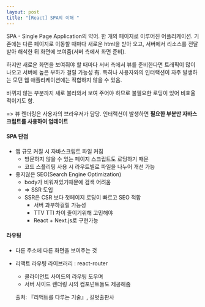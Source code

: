 ```yaml
---
layout: post
title: "[React] SPA의 이해 "
---
```


SPA - Single Page Application의 약어. 한 개의 페이지로 이루어진 어플리케이션. 기존에는 다른 페이지로 이동할 때마다 새로운 html을 받아 오고, 서버에서 리소스를 전달받아 해석한 뒤 화면에 보여줌(서버 측에서 화면 준비).

하지만 새로운 화면을 보여줘야 할 때마다 서버 측에서 뷰를 준비한다면 트래픽이 많이 나오고 서버에 높은 부하가 걸릴 가능성 有. 특히나 사용자와의 인터랙션이 자주 발생하는 모던 웹 애플리케이션에는 적합하지 않을 수 있음.

바뀌지 않는 부분까지 새로 불러와서 보여 주어야 하므로 불필요한 로딩이 있어 비효율적이기도 함.

=> 뷰 렌더링은 사용자의 브라우저가 담당. 인터랙션이 발생하면 **필요한 부분만 자바스크립트를 사용하여 업데이트**

#### SPA 단점

- 앱 규모 커질 시 자바스크립트 파일 커짐
  - 방문하지 않을 수 있는 페이지 스크립트도 로딩하기 때문
  - 코드 스플리팅 사용 시 라우트별로 파일을 나누어 개선 가능
- 좋지않은 SEO(Search Engine Optimization)
  - body가 비워져있기때문에 검색 어려움 
  - => SSR 도입
  - SSR은 CSR 보다 첫페이지 로딩이 빠르고 SEO 적합
    - 서버 과부하걸릴 가능성
    - TTV TTI 차이 줄이기위해 고민해야
    - React + Next.js로 구현가능  

#### 라우팅

- 다른 주소에 다른 화면을 보여주는 것
- 리액트 라우팅 라이브러리 : react-router
  - 클라이언트 사이드의 라우팅 도우며
  - 서버 사이드 렌더링 시의 컴포넌트들도 제공해줌

  출처: 『리액트를 다루는 기술』, 길벗출판사
